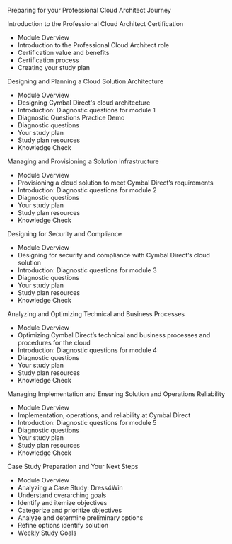 Preparing for your Professional Cloud Architect Journey


Introduction to the Professional Cloud Architect Certification
- Module Overview
- Introduction to the Professional Cloud Architect role
- Certification value and benefits
- Certification process
- Creating your study plan

Designing and Planning a Cloud Solution Architecture
- Module Overview
- Designing Cymbal Direct's cloud architecture
- Introduction: Diagnostic questions for module 1
- Diagnostic Questions Practice Demo
- Diagnostic questions
- Your study plan
- Study plan resources
- Knowledge Check

Managing and Provisioning a Solution Infrastructure
- Module Overview
- Provisioning a cloud solution to meet Cymbal Direct’s requirements
- Introduction: Diagnostic questions for module 2
- Diagnostic questions
- Your study plan
- Study plan resources
- Knowledge Check

Designing for Security and Compliance
- Module Overview
- Designing for security and compliance with Cymbal Direct’s cloud solution
- Introduction: Diagnostic questions for module 3
- Diagnostic questions
- Your study plan
- Study plan resources
- Knowledge Check

Analyzing and Optimizing Technical and Business Processes
- Module Overview
- Optimizing Cymbal Direct’s technical and business processes and procedures for the cloud
- Introduction: Diagnostic questions for module 4
- Diagnostic questions
- Your study plan
- Study plan resources
- Knowledge Check

Managing Implementation and Ensuring Solution and Operations Reliability
- Module Overview
- Implementation, operations, and reliability at Cymbal Direct
- Introduction: Diagnostic questions for module 5
- Diagnostic questions
- Your study plan
- Study plan resources
- Knowledge Check

Case Study Preparation and Your Next Steps
- Module Overview
- Analyzing a Case Study: Dress4Win
- Understand overarching goals
- Identify and itemize objectives
- Categorize and prioritize objectives
- Analyze and determine preliminary options
- Refine options identify solution
- Weekly Study Goals

